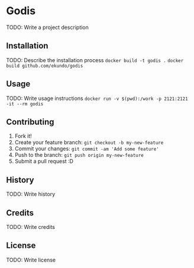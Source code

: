 # Godis

TODO: Write a project description

## Installation

TODO: Describe the installation process
`docker build -t godis .`
`docker build github.com/ekundo/godis`

## Usage

TODO: Write usage instructions
`docker run -v $(pwd):/work -p 2121:2121 -it --rm godis`

## Contributing

1. Fork it!
2. Create your feature branch: `git checkout -b my-new-feature`
3. Commit your changes: `git commit -am 'Add some feature'`
4. Push to the branch: `git push origin my-new-feature`
5. Submit a pull request :D

## History

TODO: Write history

## Credits

TODO: Write credits

## License

TODO: Write license
